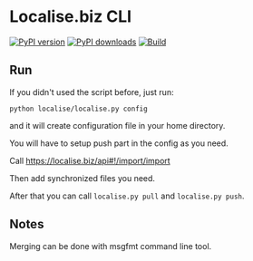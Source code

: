 # Localise.biz CLI

[![PyPI version](https://img.shields.io/pypi/v/loco-cli.svg)](https://pypi.python.org/pypi/loco-cli)
[![PyPI downloads](https://img.shields.io/pypi/d/loco-cli.svg)](https://pypi.python.org/pypi/loco-cli)
[![Build](https://travis-ci.org/marten-cz/loco-cli.svg?branch=master)](https://travis-ci.org/marten-cz/loco-cli)

## Run

If you didn't used the script before, just run:

    python localise/localise.py config

and it will create configuration file in your home directory.

You will have to setup push part in the config as you need.

Call https://localise.biz/api#!/import/import

Then add synchronized files you need.

After that you can call `localise.py pull` and `localise.py push`.

## Notes

Merging can be done with msgfmt command line tool.
